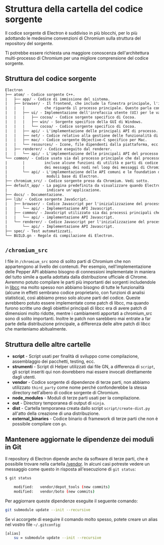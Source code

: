 # Struttura della cartella del codice sorgente

Il codice sorgente di Electron è suddiviso in più blocchi, per lo più adottando le medesime convenzioni di Chromium sulla struttura del repository del sorgente.

Ti potrebbe essere richiesta una maggiore conoscenza dell'architettura multi-processo di Chromium per una migliore comprensione del codice sorgente.

## Struttura del codice sorgente

```diff
Electron
├── atom/ - Codice sorgente C++.
|   ├── app/ - Codice di immissione del sistema.
|   ├── browser/ - Il frontend, che include la finestra principale, l'interfaccia utente,  e tutto ciò 
|   |   |         che riguarda il processo principale. Questo parla con il renderer per gestire le pagine web.
|   |   ├── ui/ - Implementazione dell'inrefaccia utente (UI) per le varie piattaforme.
|   |   |   ├── cocoa/ - Codice sorgente specifico di Cocoa.
|   |   |   ├── win/ - Sorgente specifico della GUI di Windows.
|   |   |   └── cocoa/ - Codice sorgente specifico di Cocoa.
|   |   ├── api/ - L'implementazione delle principali API di processo.
|   |   ├── net/ - Codice relativo alla gestione delle funzionalità di rete.
|   |   ├── mac/ - Codice sorgente Objective-C specifico per Mac.
|   |   └── resources/ - Icone, file dipendenti dalla piattaforma, ecc.
|   ├── renderer/ - Codice eseguito dal renderer.
|   |   └── api/ - L'implementazione delle principali API del processo renderer.
└── common/ - Codice usato sia dal processo principale che dal processo renderer,
|       |         incluse alcune funzioni di utilità e parti di codice impiegate per integrare il loop 
|       |         dei messaggi dei nodi nel loop dei messaggi di Chromium.
|       └── api/ - L'implementazione delle API comuni e le foundation dei
|                  moduli base di Electron.
├── chromium_src/ - Codice sorgente preso da Chromium. Vedi sotto.
├── default_app/ - La pagina predefinita da visualizzare quando Electron viene avviato senza
|                  indicare un'applicazione.
├── docs/ - Documentazione.
├── lib/ - Codice sorgente JavaScript.
|   ├── browser/ - Codice Javascript per l'inizializzazione del processo principale.
|   |   └── api/ - Implementazione API Javascript.
|   ├── common/ - JavaScript utilizzato sia dai processi principali che dal renderer
|   |   └── api/ - implementazione API Javascript.
|   └── renderer/ - Codice Javascript per l'inizializzazione del processo del renderer.
|       └── api/ - Implementazione API Javascript.
├── spec/ - Test automatizzati.
└── BUILD.gn - Regole di compilazione di Electron.
```

## `/chromium_src`

I file in `/chromium_src` sono di solito parti di Chromium che non appartengono al livello dei contenuti. Per esempio, nell'implementazione delle Pepper API abbiamo bisogno di connessioni implementate in maniera del tutto simile a quella adottata dalla distribuzione ufficiale di Chrome. Avremmo potuto compilare le parti più importanti dei sorgenti includendole in [libcc](../glossary.md#libchromiumcontent) ma molto spesso non abbiamo bisogno di tutte le funzionalità (alcune in effetti sembrano codice proprietario, con funzioni di analisi statistica), così abbiamo preso solo alcune parti del codice. Queste avrebbero potuto essere implementate come patch di libcc, ma quando furono scritte uno degli obiettivi principali di libcc era di avere patch di dimensioni molto ridotte, mentre i cambiamenti apportati a chromium_src sono di solito importanti. Inoltre le patch non sarebbero mai entrate a far parte della distribuzione principale, a differenza delle altre patch di libcc che manteniamo abitualmente.

## Struttura delle altre cartelle

* **script** - Script usati per finalità di sviluppo come compilazione, assemblaggio dei pacchetti, testing, ecc.
* **strumenti** - Script di Helper utilizzati dai file GN, a differenza di `script`, gli script inseriti qui non dovrebbero mai essere invocati direttamente dagli utenti.
* **vendor** - Codice sorgente di dipendenze di terze parti, non abbiamo utilizzato `third_party` come nome perché confonderebbe la stessa directory nell'albero di codice sorgente di Chromium.
* **node_modules** - Moduli di terze parti usati per la compilazione.
* **out** - Directory temporanea di output di `ninja`.
* **dist** - Cartella temporanea creata dallo script `script/create-dist.py` all'atto della creazione di una distribuzione.
* **external_binaries** - Codice binario di framework di terze parti che non è possibile compilare con `gn`.

## Mantenere aggiornate le dipendenze dei moduli in Git

Il repository di Electron dipende anche da software di terze parti, che è possibile trovare nella cartella [/vendor](https://github.com/electron/electron/tree/master/vendor). In alcuni casi potreste vedere un messaggio come questo in risposta all'esecuzione di `git status`:

```sh
$ git status

    modified:   vendor/depot_tools (new commits)
    modified:   vendor/boto (new commits)
```

Per aggiornare queste dipendenze eseguite il seguente comando:

```sh
git submodule update --init --recursive
```

Se vi accorgete di eseguire il comando molto spesso, potete creare un alias nel vostro file `~/.gitconfig`:

```sh
[alias]
    su = submodule update --init --recursive
```